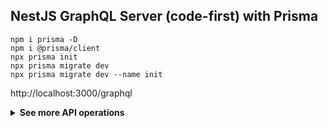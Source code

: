 ## NestJS GraphQL Server (code-first) with Prisma

```
npm i prisma -D
npm i @prisma/client
npx prisma init
npx prisma migrate dev
npx prisma migrate dev --name init
```

http://localhost:3000/graphql

<details><summary><strong>See more API operations</strong></summary>

Get all published posts and their authors:

```
# Get all published posts and their authors
query feed {
  feed {
    id
    title
    content
    published
    author {
      id
      name
      email
    }
  }
}
```

Search for posts that contain a specific string in their title or content:

```
# Search for posts that contain a specific string in their title or content
query feedSearchString {
  feed(searchString: "prisma") {
    id
    title
    content
    published
  }
}
```

Paginate and order the returned posts:

```
# Paginate and order the returned posts
query feedPaginate {
  feed(skip: 2, take: 2, orderBy: { updatedAt: desc }) {
    id
    updatedAt
    title
    content
    published
  }
}
```

Create a new user:

```
#Create a new user
mutation signupUser {
  signupUser(data: { name: "Sarah", email: "sarah@prisma.io" }) {
    id
  }
}
```

Get the drafts of a user:

```
# Get the drafts of a user
query draftsByUser {
  draftsByUser(userUniqueInput: { email: "mahmoud@prisma.io" }) {
    id
    title
    content
    published
    author {
      id
      name
      email
    }
  }
}
```

Get all users:

```
# Get all users
query allUsers {
  allUsers {
    id
    name
    email
    posts {
      id
      title
      content
      published
      viewCount
      createdAt
      updatedAt
    }
  }
}
```

Create a new draft:

```
# Create a new draft
mutation createDraft {
  createDraft(
    data: { title: "Join the Prisma Slack", content: "https://slack.prisma.io" }
    authorEmail: "alice@prisma.io"
  ) {
    id
    viewCount
    published
    author {
      id
      name
    }
  }
}
```

Publish/unpublish an existing post:

```
# Publish/unpublish an existing post
mutation togglePublishPost {
  togglePublishPost(id: 6) {
    id
    published
  }
}
```

Increment the view count of a post:

```
# Increment the view count of a post
mutation incrementPostViewCount {
  incrementPostViewCount(id: 6) {
    id
    viewCount
  }
}
```

Get a single post:

```
# Get a single post
query postById {
  postById(id: 1) {
    id
    title
    content
    published
    author {
      id
      name
    }
  }
}
```

Delete a post:

```
# Delete a post
mutation deletePost {
  deletePost(id: 5) {
    id
  }
}
```

</details>
